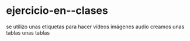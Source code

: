 # ejercicio-en--clases
se utilizo unas etiquetas para hacer vídeos imágenes  audio creamos unas tablas unas tablas 

